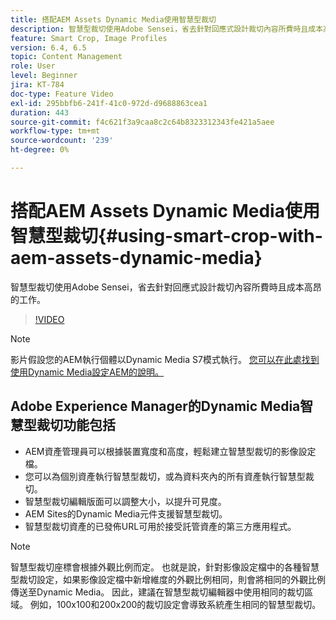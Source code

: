 ```yaml
---
title: 搭配AEM Assets Dynamic Media使用智慧型裁切
description: 智慧型裁切使用Adobe Sensei，省去針對回應式設計裁切內容所費時且成本高昂的工作。
feature: Smart Crop, Image Profiles
version: 6.4, 6.5
topic: Content Management
role: User
level: Beginner
jira: KT-784
doc-type: Feature Video
exl-id: 295bbfb6-241f-41c0-972d-d9688863cea1
duration: 443
source-git-commit: f4c621f3a9caa8c2c64b8323312343fe421a5aee
workflow-type: tm+mt
source-wordcount: '239'
ht-degree: 0%

---
```


# 搭配AEM Assets Dynamic Media使用智慧型裁切{#using-smart-crop-with-aem-assets-dynamic-media}

智慧型裁切使用Adobe Sensei，省去針對回應式設計裁切內容所費時且成本高昂的工作。

>[!VIDEO](https://video.tv.adobe.com/v/21519?quality=12&learn=on)

>[!NOTE]
>
>影片假設您的AEM執行個體以Dynamic Media S7模式執行。 [您可以在此處找到使用Dynamic Media設定AEM的說明。](https://helpx.adobe.com/tw/experience-manager/6-3/assets/using/config-dynamic-fp-14410.html)

## Adobe Experience Manager的Dynamic Media智慧型裁切功能包括

* AEM資產管理員可以根據裝置寬度和高度，輕鬆建立智慧型裁切的影像設定檔。
* 您可以為個別資產執行智慧型裁切，或為資料夾內的所有資產執行智慧型裁切。
* 智慧型裁切編輯版面可以調整大小，以提升可見度。
* AEM Sites的Dynamic Media元件支援智慧型裁切。
* 智慧型裁切資產的已發佈URL可用於接受託管資產的第三方應用程式。

>[!NOTE]
>
>智慧型裁切座標會根據外觀比例而定。 也就是說，針對影像設定檔中的各種智慧型裁切設定，如果影像設定檔中新增維度的外觀比例相同，則會將相同的外觀比例傳送至Dynamic Media。 因此，建議在智慧型裁切編輯器中使用相同的裁切區域。 例如，100x100和200x200的裁切設定會導致系統產生相同的智慧型裁切。
